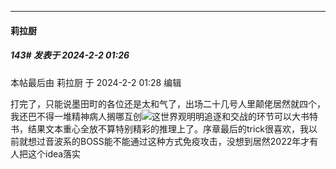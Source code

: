 
*****

####  莉拉厨  
##### 143#       发表于 2024-2-2 01:26

 本帖最后由 莉拉厨 于 2024-2-2 01:28 编辑 

打完了，只能说墨田町的各位还是太和气了，出场二十几号人里颠佬居然就四个，我还巴不得一堆精神病人搁哪互创<img src="https://static.saraba1st.com/image/smiley/face2017/009.gif" referrerpolicy="no-referrer">这世界观明明追逐和交战的环节可以大书特书，结果文本重心全放不算特别精彩的推理上了。序章最后的trick很喜欢，我以前就想过音波系的BOSS能不能通过这种方式免疫攻击，没想到居然2022年才有人把这个idea落实

